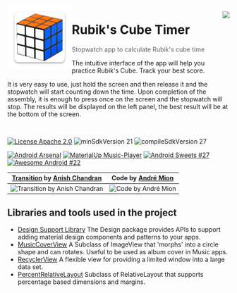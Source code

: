 <img alt="Icon" src="app/src/main/res/mipmap-xxhdpi/ic_launcher.png?raw=true" align="left" hspace="1" vspace="1">

<a alt='Try it on Google Play' href='https://play.google.com/store/apps/details?id=com.ukrkosenko.cubikrubicktime' target='_blank' align='right'><img align='right' height='36' style='border:0px;height:36px;' src='https://developer.android.com/images/brand/en_generic_rgb_wo_60.png' border='0' /></a>

# Rubik's Cube Timer

> Stopwatch app to calculate Rubik's cube time

The intuitive interface of the app will help you practice Rubik's Cube. Track your best score.

It is very easy to use, just hold the screen and then release it and the stopwatch will start counting down the time. Upon completion of the assembly, it is enough to press once on the screen and the stopwatch will stop. The results will be displayed on the left panel, the best result will be at the bottom of the screen.


</br>

[![License Apache 2.0](https://img.shields.io/badge/License-Apache%202.0-blue.svg?style=true)](http://www.apache.org/licenses/LICENSE-2.0)
![minSdkVersion 21](https://img.shields.io/badge/minSdkVersion-24-red.svg?style=true)
![compileSdkVersion 27](https://img.shields.io/badge/compileSdkVersion-31-yellow.svg?style=true)

[![Android Arsenal](https://img.shields.io/badge/Android%20Arsenal-Music--Player-green.svg?style=true)](https://android-arsenal.com/details/3/3855)
[![MaterialUp Music-Player](https://img.shields.io/badge/MaterialUp-Music--Player-blue.svg?style=true)](https://www.uplabs.com/posts/music-player-open-source-apps)
[![Android Sweets #27](https://img.shields.io/badge/Android%20Sweets-%2327-ff69b4.svg?style=true)](https://androidsweets.ongoodbits.com/2016/07/14/issue-27)
[![Awesome Android #22](https://img.shields.io/badge/Awesome%20Android-%2322-green.svg?style=true)](https://android.libhunt.com/newsletter/22)

[Transition](https://dribbble.com/shots/1850527-Music-Player-Transition) by [Anish Chandran](https://dribbble.com/anish_chandran) | Code by [André Mion](https://github.com/andremion)
--- | ---
![Transition by Anish Chandran](https://raw.githubusercontent.com/andremion/Music-Player/master/art/music_player_concept_cropped.gif) | ![Code by André Mion](https://raw.githubusercontent.com/andremion/Music-Player/master/art/music_player_code.gif)

## Libraries and tools used in the project

* [Design Support Library](http://developer.android.com/intl/pt-br/tools/support-library/features.html#design)
The Design package provides APIs to support adding material design components and patterns to your apps.
* [MusicCoverView](https://github.com/andremion/Music-Cover-View)
A Subclass of ImageView that 'morphs' into a circle shape and can rotates. Useful to be used as album cover in Music apps.
* [RecyclerView](http://developer.android.com/intl/pt-br/reference/android/support/v7/widget/RecyclerView.html)
A flexible view for providing a limited window into a large data set.
* [PercentRelativeLayout](https://developer.android.com/reference/android/support/percent/PercentRelativeLayout.html)
Subclass of RelativeLayout that supports percentage based dimensions and margins.

